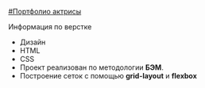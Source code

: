[#Портфолио актрисы](https://milla201177.github.io/laskami/)

Информация по верстке

- Дизайн
- HTML
- CSS
- Проект реализован по методологии **БЭМ**. 
- Построение сеток с помощью **grid-layout** и **flexbox**


